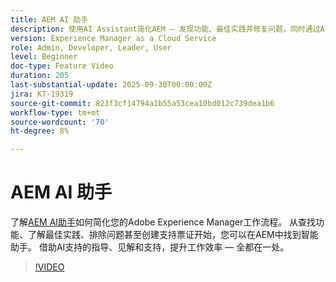```yaml
---
title: AEM AI 助手
description: 使用AI Assistant简化AEM — 发现功能、最佳实践并修复问题，同时通过AI支持的支持提高工作效率。
version: Experience Manager as a Cloud Service
role: Admin, Developer, Leader, User
level: Beginner
doc-type: Feature Video
duration: 205
last-substantial-update: 2025-09-30T00:00:00Z
jira: KT-19319
source-git-commit: 823f3cf14794a1b55a53cea10bd012c739dea1b6
workflow-type: tm+mt
source-wordcount: '70'
ht-degree: 8%

---
```



# AEM AI 助手

了解[AEM AI助手](https://experienceleague.adobe.com/zh-hans/docs/experience-manager-cloud-service/content/ai-in-aem/ai-assistant/ai-assistant-in-aem#)如何简化您的Adobe Experience Manager工作流程。 从查找功能、了解最佳实践、排除问题甚至创建支持票证开始，您可以在AEM中找到智能助手。 借助AI支持的指导、见解和支持，提升工作效率 — 全都在一处。

>[!VIDEO](https://video.tv.adobe.com/v/3475368/?learn=on&enablevpops&captions=chi_hans)
